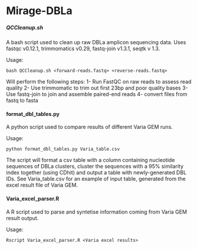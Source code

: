 # Mirage-DBLa

##### QCCleanup.sh #####

A bash script used to clean up raw DBLa amplicon sequencing data. Uses fastqc v0.12.1, trimmomatics v0.29, fastq-join v1.3.1, seqtk v 1.3.

Usage: 

```bash QCCleanup.sh <forward-reads.fastq> <reverse-reads.fastq>```

Will perform the following steps:
1- Run FastQC on raw reads to assess read quality
2- Use trimmomatic to trim out first 23bp and poor quality bases
3- Use fastq-join to join and assemble paired-end reads
4- convert files from fastq to fasta

#### format_dbl_tables.py ####

A python script used to compare results of different Varia GEM runs.

Usage: 

```python format_dbl_tables.py Varia_table.csv```

The script will format a csv table with a column containing nucleotide sequences of DBLa clusters, cluster the sequences with a 95% similarity index together (using CDhit) and output a table with newly-generated DBL IDs. See Varia_table.csv for an example of input table, generated from the excel result file of Varia GEM.

#### Varia_excel_parser.R ####

A R script used to parse and syntetise information coming from Varia GEM result output.

Usage: 

```Rscript Varia_excel_parser.R <Varia excel results>```
